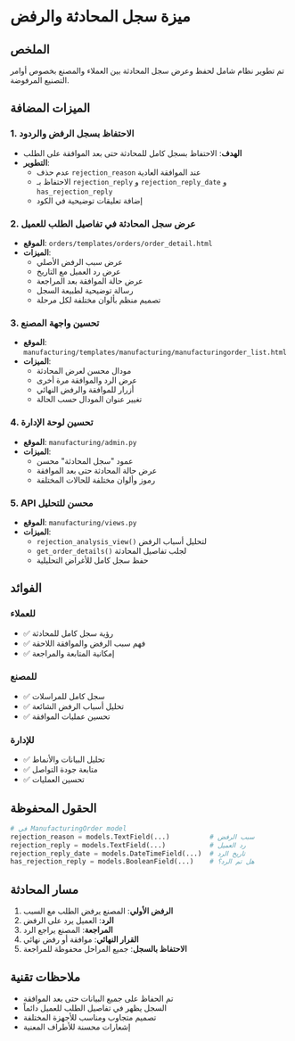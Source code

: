 # ميزة سجل المحادثة والرفض 

## الملخص
تم تطوير نظام شامل لحفظ وعرض سجل المحادثة بين العملاء والمصنع بخصوص أوامر التصنيع المرفوضة.

## الميزات المضافة

### 1. الاحتفاظ بسجل الرفض والردود
- **الهدف**: الاحتفاظ بسجل كامل للمحادثة حتى بعد الموافقة على الطلب
- **التطوير**: 
  - عدم حذف `rejection_reason` عند الموافقة العادية
  - الاحتفاظ بـ `rejection_reply` و `rejection_reply_date` و `has_rejection_reply`
  - إضافة تعليقات توضيحية في الكود

### 2. عرض سجل المحادثة في تفاصيل الطلب للعميل
- **الموقع**: `orders/templates/orders/order_detail.html`
- **الميزات**:
  - عرض سبب الرفض الأصلي
  - عرض رد العميل مع التاريخ
  - عرض حالة الموافقة بعد المراجعة
  - رسالة توضيحية لطبيعة السجل
  - تصميم منظم بألوان مختلفة لكل مرحلة

### 3. تحسين واجهة المصنع
- **الموقع**: `manufacturing/templates/manufacturing/manufacturingorder_list.html`
- **الميزات**:
  - مودال محسن لعرض المحادثة
  - عرض الرد والموافقة مرة أخرى
  - أزرار للموافقة والرفض النهائي
  - تغيير عنوان المودال حسب الحالة

### 4. تحسين لوحة الإدارة
- **الموقع**: `manufacturing/admin.py`
- **الميزات**:
  - عمود "سجل المحادثة" محسن
  - عرض حالة المحادثة حتى بعد الموافقة
  - رموز وألوان مختلفة للحالات المختلفة

### 5. API محسن للتحليل
- **الموقع**: `manufacturing/views.py`
- **الميزات**:
  - `rejection_analysis_view()` لتحليل أسباب الرفض
  - `get_order_details()` لجلب تفاصيل المحادثة
  - حفظ سجل كامل للأغراض التحليلية

## الفوائد

### للعملاء
- ✅ رؤية سجل كامل للمحادثة
- ✅ فهم سبب الرفض والموافقة اللاحقة
- ✅ إمكانية المتابعة والمراجعة

### للمصنع
- ✅ سجل كامل للمراسلات
- ✅ تحليل أسباب الرفض الشائعة
- ✅ تحسين عمليات الموافقة

### للإدارة
- ✅ تحليل البيانات والأنماط
- ✅ متابعة جودة التواصل
- ✅ تحسين العمليات

## الحقول المحفوظة

```python
# في ManufacturingOrder model
rejection_reason = models.TextField(...)          # سبب الرفض
rejection_reply = models.TextField(...)           # رد العميل
rejection_reply_date = models.DateTimeField(...)  # تاريخ الرد
has_rejection_reply = models.BooleanField(...)    # هل تم الرد؟
```

## مسار المحادثة

1. **الرفض الأولي**: المصنع يرفض الطلب مع السبب
2. **الرد**: العميل يرد على الرفض
3. **المراجعة**: المصنع يراجع الرد
4. **القرار النهائي**: موافقة أو رفض نهائي
5. **الاحتفاظ بالسجل**: جميع المراحل محفوظة للمراجعة

## ملاحظات تقنية

- تم الحفاظ على جميع البيانات حتى بعد الموافقة
- السجل يظهر في تفاصيل الطلب للعميل دائماً
- تصميم متجاوب ومناسب للأجهزة المختلفة
- إشعارات محسنة للأطراف المعنية
